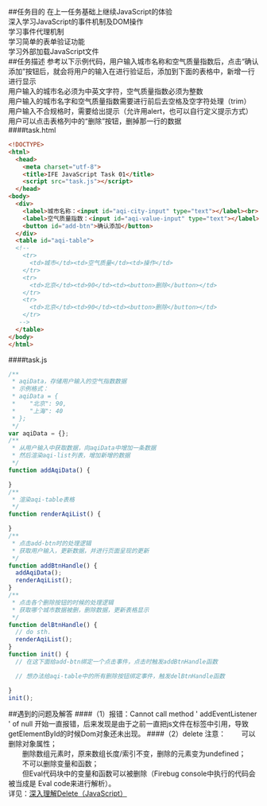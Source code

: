 ##任务目的
在上一任务基础上继续JavaScript的体验<br>
深入学习JavaScript的事件机制及DOM操作<br>
学习事件代理机制<br>
学习简单的表单验证功能<br>
学习外部加载JavaScript文件<br>
##任务描述
参考以下示例代码，用户输入城市名称和空气质量指数后，点击“确认添加”按钮后，就会将用户的输入在进行验证后，添加到下面的表格中，新增一行进行显示<br>
用户输入的城市名必须为中英文字符，空气质量指数必须为整数<br>
用户输入的城市名字和空气质量指数需要进行前后去空格及空字符处理（trim）<br>
用户输入不合规格时，需要给出提示（允许用alert，也可以自行定义提示方式）<br>
用户可以点击表格列中的“删除”按钮，删掉那一行的数据<br>
####task.html
```html
<!DOCTYPE>
<html>
  <head>
    <meta charset="utf-8">
    <title>IFE JavaScript Task 01</title>
    <script src="task.js"></script>
  </head>
<body>
  <div>
    <label>城市名称：<input id="aqi-city-input" type="text"></label><br>
    <label>空气质量指数：<input id="aqi-value-input" type="text"></label><br>
    <button id="add-btn">确认添加</button>
  </div>
  <table id="aqi-table">
  <!-- 
    <tr>
      <td>城市</td><td>空气质量</td><td>操作</td>
    </tr>
    <tr>
      <td>北京</td><td>90</td><td><button>删除</button></td>
    </tr>
    <tr>
      <td>北京</td><td>90</td><td><button>删除</button></td>
    </tr>
   -->
  </table>
</body>
</html>
```
####task.js
```javascript
/**
 * aqiData，存储用户输入的空气指数数据
 * 示例格式：
 * aqiData = {
 *    "北京": 90,
 *    "上海": 40
 * };
 */
var aqiData = {};
/**
 * 从用户输入中获取数据，向aqiData中增加一条数据
 * 然后渲染aqi-list列表，增加新增的数据
 */
function addAqiData() {

}
/**
 * 渲染aqi-table表格
 */
function renderAqiList() {

}
/**
 * 点击add-btn时的处理逻辑
 * 获取用户输入，更新数据，并进行页面呈现的更新
 */
function addBtnHandle() {
  addAqiData();
  renderAqiList();
}
/**
 * 点击各个删除按钮的时候的处理逻辑
 * 获取哪个城市数据被删，删除数据，更新表格显示
 */
function delBtnHandle() {
  // do sth.
  renderAqiList();
}
function init() {
  // 在这下面给add-btn绑定一个点击事件，点击时触发addBtnHandle函数

  // 想办法给aqi-table中的所有删除按钮绑定事件，触发delBtnHandle函数

}
init();
```
##遇到的问题及解答
####（1）报错：Cannot call method ' addEventListener ' of null
    开始一直报错，后来发现是由于之前一直把js文件在<head>标签中引用，导致getElementById的时候Dom对象还未出现。
####（2）delete 注意：
　　可以删除对象属性；<br>
　　删除数组元素时，原来数组长度/索引不变，删除的元素变为undefined；<br>
　　不可以删除变量和函数；<br>
　　但Eval代码块中的变量和函数可以被删除（Firebug console中执行的代码会被当成是 Eval code来进行解析）。<br>
详见：[深入理解Delete（JavaScript）](http://www.cnblogs.com/enein/archive/2012/08/23/2651312.html)
